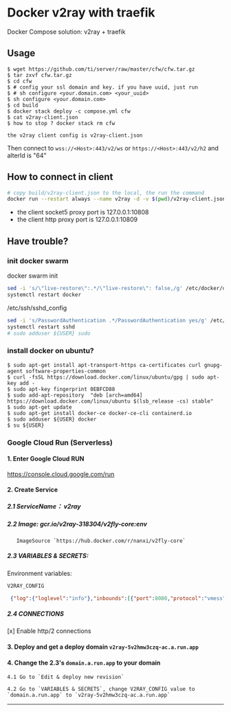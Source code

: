 
# Docker v2ray with traefik

Docker Compose solution: v2ray + traefik


## Usage

```
$ wget https://github.com/ti/server/raw/master/cfw/cfw.tar.gz
$ tar zxvf cfw.tar.gz 
$ cd cfw
$ # config your ssl domain and key. if you have uuid, just run 
$ # sh configure <your.domain.com> <your_uuid>
$ sh configure <your.domain.com> 
$ cd build
$ docker stack deploy -c compose.yml cfw
$ cat v2ray-client.json
$ how to stop ? docker stack rm cfw
```

```
the v2ray client config is v2ray-client.json
```

Then connect to `wss://<Host>:443/v2/ws` or `https://<Host>:443/v2/h2` and  alterId is "64"


## How to connect in client

```bash
# copy build/v2ray-client.json to the local, the run the command
docker run --restart always --name v2ray -d -v $(pwd)/v2ray-client.json:/etc/v2ray/config.json -p 127.0.0.1:10808:10808  -p 127.0.0.1:10809:10809 v2fly/v2fly-core:latest
```

* the client socket5 proxy port is 127.0.0.1:10808
* the client http proxy port is  127.0.0.1:10809

## Have trouble?

### init docker swarm
docker swarm init

```bash
sed -i 's/\"live-restore\":.*/\"live-restore\": false,/g' /etc/docker/daemon.json
systemctl restart docker
```

/etc/ssh/sshd_config

```bash
sed -i 's/PasswordAuthentication .*/PasswordAuthentication yes/g' /etc/ssh/sshd_config
systemctl restart sshd
# sudo adduser ${USER} sudo 
```

### install docker on ubuntu?

```
$ sudo apt-get install apt-transport-https ca-certificates curl gnupg-agent software-properties-common
$ curl -fsSL https://download.docker.com/linux/ubuntu/gpg | sudo apt-key add -
$ sudo apt-key fingerprint 0EBFCD88
$ sudo add-apt-repository  "deb [arch=amd64] https://download.docker.com/linux/ubuntu $(lsb_release -cs) stable"
$ sudo apt-get update
$ sudo apt-get install docker-ce docker-ce-cli containerd.io
$ sudo adduser ${USER} docker 
$ su ${USER}
```

### Google Cloud Run (Serverless)

#### 1. Enter Google Cloud RUN

https://console.cloud.google.com/run

#### 2. Create Service
   
   ##### 2.1 ServiceName： v2ray
   ##### 2.2 Image: gcr.io/v2ray-318304/v2fly-core:env
       ImageSource `https://hub.docker.com/r/nanxi/v2fly-core`
   ##### 2.3 VARIABLES & SECRETS:
   
   Environment variables:
   
   ```bash
   V2RAY_CONFIG
   ```
   
   ```json
    {"log":{"loglevel":"info"},"inbounds":[{"port":8080,"protocol":"vmess","settings":{"clients":[{"id":"8b58e08c-d8c0-11eb-b8bc-0242ac130003","alterId":64}]},"streamSettings":{"network":"http","httpSettings":{"host":["domain.a.run.app"],"path":"/v2/h2"},"sockopt":{"tcpFastOpen":true}}}],"outbounds":[{"protocol":"freedom","settings":{}}]}
   ```
   ##### 2.4 CONNECTIONS
   
   [x] Enable http/2 connections

#### 3. Deploy and get a deploy domain `v2ray-5v2hmw3czq-ac.a.run.app`
   
#### 4. Change the 2.3's `domain.a.run.app` to your domain


    4.1 Go to `Edit & deploy new revision`
   
    4.2 Go to `VARIABLES & SECRETS`, change V2RAY_CONFIG value to `domain.a.run.app` to `v2ray-5v2hmw3czq-ac.a.run.app`
   
----

